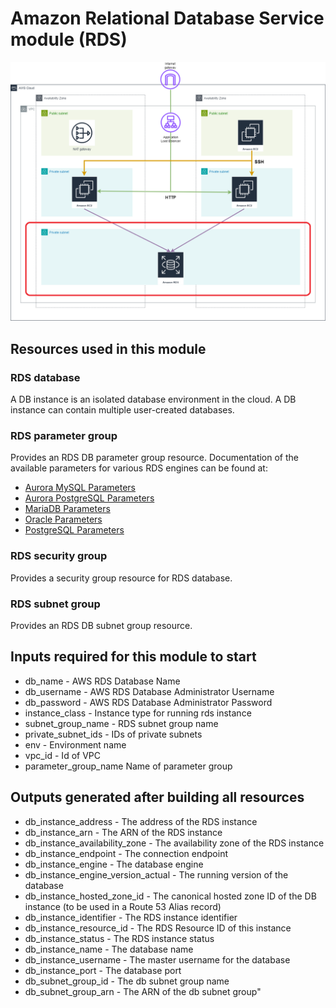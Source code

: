 # Amazon Relational Database Service module (RDS)

![Image1](aws_rds.png)

## Resources used in this module

### RDS database 

A DB instance is an isolated database environment in the cloud. A DB instance can contain multiple user-created databases.

### RDS parameter group

Provides an RDS DB parameter group resource. Documentation of the available parameters for various RDS engines can be found at:

- [Aurora MySQL Parameters](https://docs.aws.amazon.com/AmazonRDS/latest/AuroraUserGuide/AuroraMySQL.Reference.html)
- [Aurora PostgreSQL Parameters](https://docs.aws.amazon.com/AmazonRDS/latest/AuroraUserGuide/AuroraPostgreSQL.Reference.html)
- [MariaDB Parameters](https://docs.aws.amazon.com/AmazonRDS/latest/UserGuide/Appendix.MariaDB.Parameters.html)
- [Oracle Parameters](https://docs.aws.amazon.com/AmazonRDS/latest/UserGuide/Overview.DBInstance.Modifying.html#USER_ModifyInstance.Oracle.sqlnet)
- [PostgreSQL Parameters](https://docs.aws.amazon.com/AmazonRDS/latest/UserGuide/Appendix.PostgreSQL.CommonDBATasks.html#Appendix.PostgreSQL.CommonDBATasks.Parameters)

### RDS security group

Provides a security group resource for RDS database.

### RDS subnet group

Provides an RDS DB subnet group resource.

## Inputs required for this module to start

- db_name - AWS RDS Database Name
- db_username - AWS RDS Database Administrator Username
- db_password - AWS RDS Database Administrator Password
- instance_class - Instance type for running rds instance
- subnet_group_name - RDS subnet group name
- private_subnet_ids - IDs of private subnets
- env - Environment name
- vpc_id - Id of VPC
- parameter_group_name Name of parameter group

## Outputs generated after building all resources

- db_instance_address - The address of the RDS instance
- db_instance_arn - The ARN of the RDS instance
- db_instance_availability_zone - The availability zone of the RDS instance
- db_instance_endpoint - The connection endpoint
- db_instance_engine - The database engine
- db_instance_engine_version_actual - The running version of the database
- db_instance_hosted_zone_id - The canonical hosted zone ID of the DB instance (to be used in a Route 53 Alias record)
- db_instance_identifier - The RDS instance identifier
- db_instance_resource_id - The RDS Resource ID of this instance
- db_instance_status - The RDS instance status
- db_instance_name - The database name
- db_instance_username - The master username for the database
- db_instance_port - The database port
- db_subnet_group_id - The db subnet group name
- db_subnet_group_arn - The ARN of the db subnet group"
